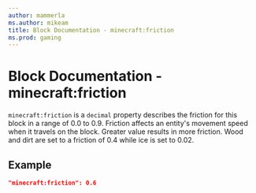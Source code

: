 ```yaml
---
author: mammerla
ms.author: mikeam
title: Block Documentation - minecraft:friction
ms.prod: gaming
---
```


# Block Documentation - minecraft:friction

`minecraft:friction` is a `decimal` property describes the friction for this block in a range of 0.0 to 0.9. Friction affects an entity's movement speed when it travels on the block. Greater value results in more friction. Wood and dirt are set to a friction of 0.4 while ice is set to 0.02.

## Example

```json
"minecraft:friction": 0.6
```
